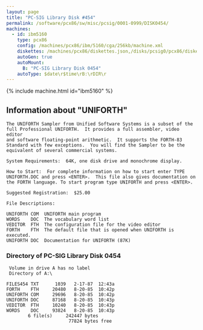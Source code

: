 ```yaml
---
layout: page
title: "PC-SIG Library Disk #454"
permalink: /software/pcx86/sw/misc/pcsig/0001-0999/DISK0454/
machines:
  - id: ibm5160
    type: pcx86
    config: /machines/pcx86/ibm/5160/cga/256kb/machine.xml
    diskettes: /machines/pcx86/diskettes.json,/disks/pcsig0/pcx86/diskettes.json
    autoGen: true
    autoMount:
      B: "PC-SIG Library Disk 0454"
    autoType: $date\r$time\rB:\rDIR\r
---
```


{% include machine.html id="ibm5160" %}

## Information about "UNIFORTH"

    The UNIFORTH Sampler from Unified Software Systems is a subset of the
    full Professional UNIFORTH.  It provides a full assembler, video editor
    and software floating-point arithmetic.  It supports the FORTH-83
    Standard with few exceptions.  You will find the Sampler to be the
    equivalent of several commercial systems.
    
    System Requirements:  64K, one disk drive and monochrome display.
    
    How to Start:  For complete information on how to start enter TYPE
    UNIFORTH.DOC and press <ENTER>.  This file also gives documentation on
    the FORTH language. To start program type UNIFORTH and press <ENTER>.
    
    Suggested Registration:  $25.00
    
    File Descriptions:
    
    UNIFORTH COM  UNIFORTH main program
    WORDS    DOC  The vocabulary word list
    VEDITOR  FTH  The configuration file for the video editor
    FORTH    FTH  The default file that is opened when UNIFORTH is executed.
    UNIFORTH DOC  Documentation for UNIFORTH (87K)

### Directory of PC-SIG Library Disk 0454

     Volume in drive A has no label
     Directory of A:\

    FILES454 TXT      1039   2-17-87  12:43a
    FORTH    FTH     20480   8-20-85  10:42p
    UNIFORTH COM     29696   8-20-85  10:42p
    UNIFORTH DOC     87168   8-20-85  10:43p
    VEDITOR  FTH     10240   8-20-85  10:43p
    WORDS    DOC     93824   8-20-85  10:43p
            6 file(s)     242447 bytes
                           77824 bytes free
